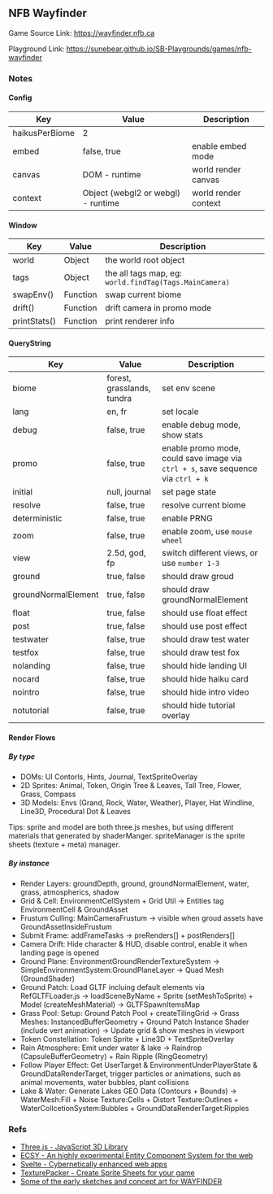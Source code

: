 ## NFB Wayfinder

Game Source Link: https://wayfinder.nfb.ca

Playground Link: https://sunebear.github.io/SB-Playgrounds/games/nfb-wayfinder

### Notes

#### Config
| Key      | Value | Description |
| ----------- | ----------- |----------- |
| haikusPerBiome   | 2 |  |
| embed   | false, true | enable embed mode |
| canvas | DOM - runtime | world render canvas |
| context | Object (webgl2 or webgl) - runtime | world render context |

#### Window
| Key      | Value | Description |
| ----------- | ----------- |----------- |
| world   | Object | the world root object |
| tags   | Object | the all tags map, eg: `world.findTag(Tags.MainCamera)` |
| swapEnv()   | Function | swap current biome |
| drift()   | Function | drift camera in promo mode |
| printStats()   | Function | print renderer info |


#### QueryString

| Key      | Value | Description |
| ----------- | ----------- |----------- |
| biome      | forest, grasslands, tundra | set env scene |
| lang   | en, fr | set locale |
| debug | false, true | enable debug mode, show stats |
| promo | false, true | enable promo mode, could save image via `ctrl + s`, save sequence via `ctrl + k`|
| initial | null, journal | set page state |
| resolve | false, true | resolve current biome |
| deterministic | false, true | enable PRNG |
| zoom | false, true | enable zoom, use  `mouse wheel`  |
| view | 2.5d, god, fp | switch different views, or use `number 1-3` |
| ground | true, false | should draw groud |
| groundNormalElement | true, false | should draw groundNormalElement |
| float | true, false | should use float effect |
| post | true, false | should use post effect |
| testwater | false, true | should draw test water |
| testfox | false, true | should draw test fox |
| nolanding | false, true | should hide landing UI |
| nocard | false, true | should hide haiku card |
| nointro | false, true | should hide intro video |
| notutorial | false, true | should hide tutorial overlay |

#### Render Flows

##### By type

- DOMs: UI Contorls, Hints, Journal, TextSpriteOverlay
- 2D Sprites: Animal, Token, Origin Tree & Leaves, Tall Tree, Flower, Grass, Compass
- 3D Models: Envs (Grand, Rock, Water, Weather), Player, Hat Windline, Line3D, Procedural Dot & Leaves

Tips: sprite and model are both three.js meshes, but using different materials that generated by shaderManger. spriteManager is the sprite sheets (texture + meta) manager.

##### By instance

- Render Layers: groundDepth, ground, groundNormalElement, water, grass, atmospherics, shadow
- Grid & Cell: EnvironmentCellSystem + Grid Util -> Entities tag EnvironmentCell & GroundAsset
- Frustum Culling: MainCameraFrustum -> visible when groud assets have GroundAssetInsideFrustum
- Submit Frame: addFrameTasks -> preRenders[] + postRenders[]
- Camera Drift: Hide character & HUD, disable control, enable it when landing page is opened
- Ground Plane: EnvironmentGroundRenderTextureSystem -> SimpleEnvironmentSystem:GroundPlaneLayer -> Quad Mesh (GroundShader)
- Ground Patch: Load GLTF incluing default elements via RefGLTFLoader.js -> loadSceneByName + Sprite (setMeshToSprite) + Model (createMeshMaterial) -> GLTFSpawnItemsMap
- Grass Pool: Setup: Ground Patch Pool + createTilingGrid -> Grass Meshes: InstancedBufferGeometry + Ground Patch Instance Shader (include vert animation) -> Update grid & show meshes in viewport
- Token Constellation: Token Sprite + Line3D + TextSpriteOverlay
- Rain Atmosphere: Emit under water & lake -> Raindrop (CapsuleBufferGeometry) + Rain Ripple (RingGeometry)
- Follow Player Effect: Get UserTarget & EnvironmentUnderPlayerState & GroundDataRenderTarget, trigger particles or animations, such as animal movements, water bubbles, plant collisions
- Lake & Water: Generate Lakes GEO Data (Contours + Bounds) -> WaterMesh:Fill  + Noise Texture:Cells + Distort Texture:Outlines + WaterCollcetionSystem:Bubbles + GroundDataRenderTarget:Ripples

### Refs

- [Three.js - JavaScript 3D Library](https://threejs.org)
- [ECSY - An highly experimental Entity Component System for the web](https://ecsy.io)
- [Svelte - Cybernetically enhanced web apps](https://svelte.dev)
- [TexturePacker - Create Sprite Sheets for your game](https://www.codeandweb.com/texturepacker)
- [Some of the early sketches and concept art for WAYFINDER](https://twitter.com/mattdesl/status/1407096478607282184)
